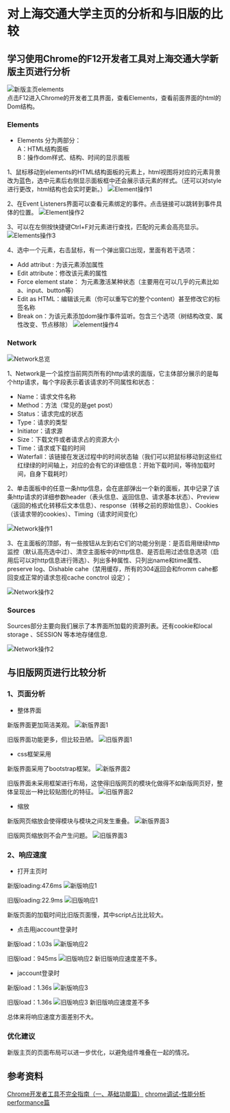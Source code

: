 # 对上海交通大学主页的分析和与旧版的比较

## 学习使用Chrome的F12开发者工具对上海交通大学新版主页进行分析

![新版主页elements](https://img-blog.csdnimg.cn/20190330215038789.png?x-oss-process=image/watermark,type_ZmFuZ3poZW5naGVpdGk,shadow_10,text_aHR0cHM6Ly9ibG9nLmNzZG4ubmV0L3FxXzQzNjY4NjMz,size_16,color_FFFFFF,t_70)  
点击F12进入Chrome的开发者工具界面，查看Elements，查看前面界面的html的Dom结构。

### Elements

* Elements 分为两部分：  
A：HTML结构面板  
B：操作dom样式、结构、时间的显示面板  
  
1、鼠标移动到elements的HTML结构面板的元素上，html视图将对应的元素背景改为蓝色，选中元素后右侧显示面板框中还会展示该元素的样式。（还可以对style进行更改，html结构也会实时更新。）
![Element操作1](https://img-blog.csdnimg.cn/20190330221257473.png?x-oss-process=image/watermark,type_ZmFuZ3poZW5naGVpdGk,shadow_10,text_aHR0cHM6Ly9ibG9nLmNzZG4ubmV0L3FxXzQzNjY4NjMz,size_16,color_FFFFFF,t_70)
  
2、在Event Listeners界面可以查看元素绑定的事件。点击链接可以跳转到事件具体的位置。
![Element操作2](https://img-blog.csdnimg.cn/20190330222729623.png)
  
3、可以在左侧按快捷键Ctrl+F对元素进行查找，匹配的元素会高亮显示。  
![Elements操作3](https://img-blog.csdnimg.cn/2019033022403263.png)
  
4、选中一个元素，右击鼠标，有一个弹出窗口出现，里面有若干选项：

* Add attribut : 为该元素添加属性
* Edit attribute：修改该元素的属性
* Force element state： 为元素激活某种状态（主要用在可以几乎的元素比如a、input、button等）
* Edit as HTML：编辑该元素（你可以重写它的整个content）甚至修改它的标签名称
* Break on：为该元素添加dom操作事件监听。包含三个选项（树结构改变、属性改变、节点移除）
![element操作4](https://img-blog.csdnimg.cn/20190330225509126.png)

### Network

![Network总览](https://img-blog.csdnimg.cn/20190330230323847.png)

1、Network是一个监控当前网页所有的http请求的面版，它主体部分展示的是每个http请求，每个字段表示着该请求的不同属性和状态：

* Name：请求文件名称
* Method：方法（常见的是get post）
* Status：请求完成的状态
* Type：请求的类型
* Initiator：请求源
* Size：下载文件或者请求占的资源大小
* Time：请求或下载的时间
* Waterfall：该链接在发送过程中的时间状态轴（我们可以把鼠标移动到这些红红绿绿的时间轴上，对应的会有它的详细信息：开始下载时间，等待加载时间，自身下载耗时）

2、单击面板中的任意一条http信息，会在底部弹出一个新的面板，其中记录了该条http请求的详细参数header（表头信息、返回信息、请求基本状态）、Preview（返回的格式化转移后文本信息）、response（转移之前的原始信息）、Cookies（该请求带的cookies）、Timing（请求时间变化）

![Network操作1](https://img-blog.csdnimg.cn/20190331175126639.png)

3、在主面板的顶部，有一些按钮从左到右它们的功能分别是：是否启用继续http监控（默认高亮选中过）、清空主面板中的http信息、是否启用过滤信息选项（启用后可以对http信息进行筛选）、列出多种属性、只列出name和time属性、preserve log、Dishable cahe（禁用缓存，所有的304返回会和fromm cahe都回变成正常的请求忽视cache conctrol 设定）；

![Network操作2](https://img-blog.csdnimg.cn/20190331175739108.png)

### Sources

Sources部分主要向我们展示了本界面所加载的资源列表。还有cookie和local storage 、SESSION 等本地存储信息.

![Network操作2](https://img-blog.csdnimg.cn/20190331180056747.png)

## 与旧版网页进行比较分析

### 1、页面分析

* 整体界面

新版界面更加简洁美观。
![新版界面1](https://img-blog.csdnimg.cn/20190331182721451.png)

旧版界面功能更多，但比较丑陋。
![旧版界面1](https://img-blog.csdnimg.cn/20190331182729737.jpg)

* css框架采用  

新版界面采用了bootstrap框架。
![新版界面2](https://img-blog.csdnimg.cn/20190331183233254.png)

旧版界面未采用框架进行布局，这使得旧版网页的模块化做得不如新版网页好，整体呈现出一种比较贴图化的特征。
![旧版界面2](https://img-blog.csdnimg.cn/2019033118393196.png)

* 缩放

新版网页缩放会使得模块与模块之间发生重叠。
![新版界面3](https://img-blog.csdnimg.cn/20190331184721730.png)

旧版网页缩放则不会产生问题。
![旧版界面3](https://img-blog.csdnimg.cn/20190331185220792.png)

### 2、响应速度

* 打开主页时

新版loading:47.6ms
![新版响应1](https://img-blog.csdnimg.cn/20190331194051959.png)

旧版loading:22.9ms
![旧版响应1](https://img-blog.csdnimg.cn/20190331194208747.jpg)

新版页面的加载时间比旧版页面慢，其中script占比比较大。

* 点击用jaccount登录时

新版load：1.03s
![新版响应2](https://img-blog.csdnimg.cn/20190331195401649.png)

旧版load：945ms
![旧版响应2](https://img-blog.csdnimg.cn/20190331195410625.png)
新旧版响应速度差不多。

* jaccount登录时

新版load：1.36s
![新版响应3](https://img-blog.csdnimg.cn/20190331195837606.png)

旧版load：1.36s
![旧版响应3](https://img-blog.csdnimg.cn/20190331195937690.png)
新旧版响应速度差不多

总体来将响应速度方面差别不大。

### 优化建议

新版主页的页面布局可以进一步优化，以避免组件堆叠在一起的情况。

## 参考资料

[Chrome开发者工具不完全指南（一、基础功能篇）](https://cloud.tencent.com/developer/article/1343645)
[chrome调试-性能分析performance篇](https://www.jianshu.com/p/b6f87bac5381)